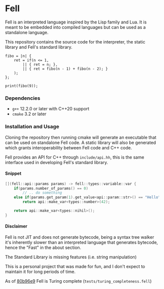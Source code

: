 # Fell
Fell is an interpreted language inspired by the Lisp family and Lua. It is meant to be embedded into compiled languages but can be used as a standalone language.

This repository contains the source code for the interpreter, the static library and Fell's standard library.


```
fibo = |n| {
    ret = if(n <= 1,
        || { ret = n; },
        || { ret = fibo(n - 1) + fibo(n - 2); }
    );
};

print(fibo(9));
```

### Dependencies
* `g++` 12.2.0 or later with C++20 support
* `cmake` 3.2 or later

### Installation and Usage
Cloning the repository then running cmake will generate an executable that can be used on standalone Fell code. A static library will also be generated which grants interoperability between Fell code and C++ code.

Fell provides an API for C++ through `include/api.hh`, this is the same interface used in developing Fell's standard library.

#### Snippet
```c++
[](fell::api::params params) -> fell::types::variable::var {
    if(params.number_of_params() == 0)
        // .. do something
    else if(params.get_param(1).get_value<api::param::str>() == "Hello")
        return api::make_var<types::number>(42);

    return api::make_var<types::nihil>();
}
```

#### Disclaimer
Fell is not JIT and does not generate bytecode, being a syntax tree walker it's inherently slower than an interpreted language that generates bytecode, hence the "Fast" in the about section.

The Standard Library is missing features (i.e. string manipulation)

This is a personal project that was made for fun, and I don't expect to maintain it for long periods of time.

As of [80b96e9](https://github.com/vzze/fell/commit/80b96e92d2c9217970d62e33c23548d21712bc9e) Fell is Turing complete (`tests/turing_completeness.fell`)

